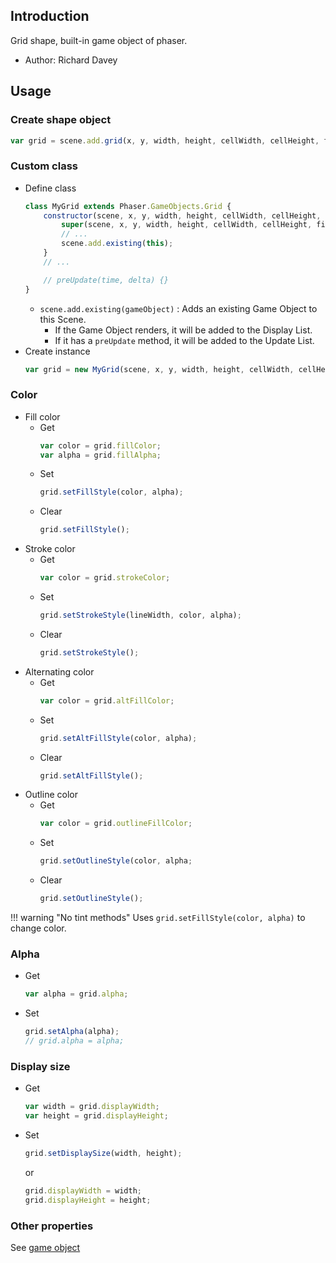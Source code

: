 ## Introduction

Grid shape, built-in game object of phaser.

- Author: Richard Davey

## Usage

### Create shape object

```javascript
var grid = scene.add.grid(x, y, width, height, cellWidth, cellHeight, fillColor, fillAlpha, outlineFillColor, outlineFillAlpha);
```

### Custom class

- Define class
    ```javascript
    class MyGrid extends Phaser.GameObjects.Grid {
        constructor(scene, x, y, width, height, cellWidth, cellHeight, fillColor, fillAlpha, outlineFillColor, outlineFillAlpha) {
            super(scene, x, y, width, height, cellWidth, cellHeight, fillColor, fillAlpha, outlineFillColor, outlineFillAlpha);
            // ...
            scene.add.existing(this);
        }
        // ...

        // preUpdate(time, delta) {}
    }
    ```
    - `scene.add.existing(gameObject)` : Adds an existing Game Object to this Scene.
        - If the Game Object renders, it will be added to the Display List.
        - If it has a `preUpdate` method, it will be added to the Update List.
- Create instance
    ```javascript
    var grid = new MyGrid(scene, x, y, width, height, cellWidth, cellHeight, fillColor, fillAlpha, outlineFillColor, outlineFillAlpha);
    ```

### Color

- Fill color
    - Get
        ```javascript
        var color = grid.fillColor;
        var alpha = grid.fillAlpha;
        ```
    - Set
        ```javascript
        grid.setFillStyle(color, alpha);
        ```
    - Clear
        ```javascript
        grid.setFillStyle();
        ```
- Stroke color
    - Get
        ```javascript
        var color = grid.strokeColor;
        ```
    - Set
        ```javascript
        grid.setStrokeStyle(lineWidth, color, alpha);
        ```
    - Clear
        ```javascript
        grid.setStrokeStyle();
        ```
- Alternating color
    - Get
        ```javascript
        var color = grid.altFillColor;
        ```
    - Set
        ```javascript
        grid.setAltFillStyle(color, alpha);
        ```
    - Clear
        ```javascript
        grid.setAltFillStyle();
        ```
- Outline color
    - Get
        ```javascript
        var color = grid.outlineFillColor;
        ```
    - Set
        ```javascript
        grid.setOutlineStyle(color, alpha;
        ```
    - Clear
        ```javascript
        grid.setOutlineStyle();
        ```

!!! warning "No tint methods"
    Uses `grid.setFillStyle(color, alpha)` to change color.

### Alpha

- Get
    ```javascript
    var alpha = grid.alpha;
    ```
- Set
    ```javascript
    grid.setAlpha(alpha);
    // grid.alpha = alpha;
    ```

### Display size

- Get
    ```javascript
    var width = grid.displayWidth;
    var height = grid.displayHeight;
    ```
- Set
    ```javascript
    grid.setDisplaySize(width, height);
    ```
    or
    ```javascript
    grid.displayWidth = width;
    grid.displayHeight = height;
    ```

### Other properties

See [game object](gameobject.md)
